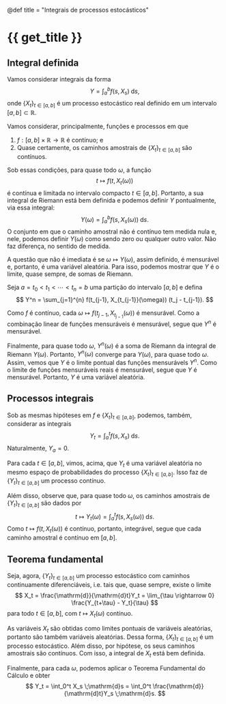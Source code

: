 @def title = "Integrais de processos estocásticos"

# {{ get_title }}

## Integral definida

Vamos considerar integrais da forma
$$
Y = \int_a^b f(s, X_s) \;\mathrm{d}s,
$$
onde $\{X_t\}_{t \in [a, b]}$ é um processo estocástico real definido em um intervalo $[a, b]\subset \mathbb{R}$.

Vamos considerar, principalmente, funções e processos em que

1. $f:[a, b]\times \mathbb{R} \rightarrow \mathbb{R}$ é contínuo; e
2. Quase certamente, os caminhos amostrais de $\{X_t\}_{t\in [a,b]}$ são contínuos.

Sob essas condições, para quase todo $\omega$, a função
$$
t \mapsto f(t, X_t(\omega))
$$
é contínua e limitada no intervalo compacto $t\in [a, b]$. Portanto, a sua integral de Riemann está bem definida e podemos definir $Y$ pontualmente, via essa integral:
$$
Y(\omega) = \int_a^b f(s, X_s(\omega)) \;\mathrm{d}s.
$$
O conjunto em que o caminho amostral não é contínuo tem medida nula e, nele, podemos definir $Y(\omega)$ como sendo zero ou qualquer outro valor. Não faz diferença, no sentido de medida.

A questão que não é imediata é se $\omega \mapsto Y(\omega)$, assim definido, é mensurável e, portanto, é uma variável aleatória. Para isso, podemos mostrar que $Y$ é o limite, quase sempre, de somas de Riemann.

Seja $a = t_0 < t_1 < \cdots < t_n = b$ uma partição do intervalo $[a, b]$ e defina
$$
Y^n = \sum_{j=1}^{n} f(t_{j-1}, X_{t_{j-1}}(\omega)) (t_j - t_{j-1}).
$$

Como $f$ é contínuo, cada $\omega \mapsto f(t_{j-1}, X_{t_{j-1}}(\omega))$ é mensurável. Como a combinação linear de funções mensuráveis é mensurável, segue que $Y^n$ é mensurável. 

Finalmente, para quase todo $\omega$, $Y^n(\omega)$ é a soma de Riemann da integral de Riemann $Y(\omega)$. Portanto, $Y^n(\omega)$ converge para $Y(\omega)$, para quase todo $\omega$. Assim, vemos que $Y$ é o limite pontual das funções mensurávels $Y^n$. Como o limite de funções mensuráveis reais é mensurável, segue que $Y$ é mensurável. Portanto, $Y$ é uma variável aleatória.

## Processos integrais

Sob as mesmas hipóteses em $f$ e $\{X_t\}_{t\in [a, b]}$, podemos, também, considerar as integrais
$$
Y_t = \int_a^t f(s, X_s) \;\mathrm{d}s.
$$
Naturalmente, $Y_a = 0$.

Para cada $t \in [a, b]$, vimos, acima, que $Y_t$ é uma variável aleatória no mesmo espaço de probabilidades do processo $\{X_t\}_{t\in [a, b]}$. Isso faz de $\{Y_t\}_{t\in [a, b]}$ um processo contínuo.

Além disso, observe que, para quase todo $\omega$, os caminhos amostrais de $\{Y_t\}_{t\in [a, b]}$ são dados por
$$
t \mapsto Y_t(\omega) = \int_a^t f(s, X_s(\omega)) \;\mathrm{d}s.
$$
Como $t \mapsto f(t, X_t(\omega))$ é contínuo, portanto, integrável, segue que cada caminho amostral é contínuo em $[a, b]$.

## Teorema fundamental

Seja, agora, $\{Y_t\}_{t\in [a,b]}$ um processo estocástico com caminhos continuamente diferenciáveis, i.e. tais que, quase sempre, existe o limite
$$
X_t = \frac{\mathrm{d}}{\mathrm{d}t}Y_t = \lim_{\tau \rightarrow 0} \frac{Y_{t+\tau} - Y_t}{\tau}
$$
para todo $t\in [a, b]$, com $t \mapsto X_t(\omega)$ contínuo.

As variáveis $X_t$ são obtidas como limites pontuais de variáveis aleatórias, portanto são também variáveis aleatórias. Dessa forma, $\{X_t\}_{t\in [a, b]}$ é um processo estocástico. Além disso, por hipótese, os seus caminhos amostrais são contínuos. Com isso, a integral de $X_t$ está bem definida.

Finalmente, para cada $\omega$, podemos aplicar o Teorema Fundamental do Cálculo e obter
$$
Y_t = \int_0^t X_s \;\mathrm{d}s = \int_0^t  \frac{\mathrm{d}}{\mathrm{d}t}Y_s \;\mathrm{d}s.
$$
